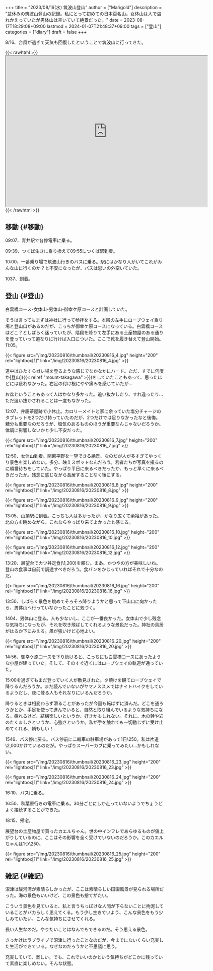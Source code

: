+++
title = "2023/08/16(水) 筑波山登山"
author = ["Marigold"]
description = "盆休みの筑波山登山の記録。私にとって初めての日本百名山。女体山は人で溢れかえっていたが男体山は空いていて絶景だった。"
date = 2023-08-17T18:29:08+09:00
lastmod = 2024-01-07T21:48:37+09:00
tags = ["登山"]
categories = ["diary"]
draft = false
+++

8/16、台風が過ぎて天気も回復したということで筑波山に行ってきた。

{{< rawhtml >}} <iframe src="https://www.google.com/maps/d/embed?mid=19FYJCnCYa3CSFePxaLDQVENcRB1AEPo&ehbc=2E312F&noprof=1" width="640" height="480"></iframe> {{< /rawhtml >}}


## 移動 {#移動}

09:07、青井駅で各停電車に乗る。

09:39、つくば生きに乗り換えて09:55につくば駅到着。

10:00、一番乗り場で筑波山行きのバスに乗る。駅にはかなり人がいてこれがみんな山に行くのか？と不安になったが、バスは思いの外空いていた。

1037、到着。


## 登山 {#登山}

白雲橋コース-女体山-男体山-御幸ケ原コースと計画していた。

そうは言ってもまずは神社に行って参拝をする。本殿の左手にロープウェイ乗り場と登山口があるのだが、こっちが御幸ケ原コースになっている。白雲橋コースはどこ？としばらく迷っていたが、階段を降りて左手にある土産物屋のある通りを登っていって道なりに行けば入口についた。ここで靴を履き替えて登山開始。11:05。

{{< figure src="/img/20230816/thumbnail/20230816_4.jpg" height="200" rel="lightbox[1]" link="/img/20230816/20230816_4.jpg" >}}

道中はひたすらガレ場を登るような感じでなかなかにハード。ただ、すでに何度か[登山]({{< relref "mount-takagawa" >}})をしていたこともあって、思ったほどには疲れなかった。右足の付け根にやや痛みを感じていたが...

お盆ということもあって人はかなり多かった。追い抜かしたり、すれ違ったり...ただ追い抜かされることは一度もなかった。

12:07、弁慶茶屋跡で小休止。カロリーメイトと家に余っていた塩分チャージのタブレットを2つだけ持っていたのだが、2つだけでは足りなかったなと後悔。糖分も重要なのだろうが、塩気のあるもののほうが重要なんじゃないだろうか。体調に影響しないかと少し不安だった。

{{< figure src="/img/20230816/thumbnail/20230816_7.jpg" height="200" rel="lightbox[1]" link="/img/20230816/20230816_7.jpg" >}}

12:50、女体山到着。関東平野を一望できる絶景、なのだが人が多すぎてゆっくり景色を楽しめない。多分、映えスポットなんだろう。若者たちが写真を撮るのに順番待ちをしていた。やっぱり平日に来るべきだったか、もっと早くに来るべきだったか。残念に感じながら長居することなく後にする。

{{< figure src="/img/20230816/thumbnail/20230816_8.jpg" height="200" rel="lightbox[1]" link="/img/20230816/20230816_8.jpg" >}}

{{< figure src="/img/20230816/thumbnail/20230816_9.jpg" height="200" rel="lightbox[1]" link="/img/20230816/20230816_9.jpg" >}}

13:05、山頂駅に到着。こっちも人は多かったが、かなり広くて余裕があった。北の方を眺めながら、これならやっぱり来てよかったと感じる。

{{< figure src="/img/20230816/thumbnail/20230816_10.jpg" height="200" rel="lightbox[1]" link="/img/20230816/20230816_10.jpg" >}}

{{< figure src="/img/20230816/thumbnail/20230816_12.jpg" height="200" rel="lightbox[1]" link="/img/20230816/20230816_12.jpg" >}}

13:20、展望台でカツ丼定食(\\1,200)を頼む。まあ、かつやの方が美味しいね。登山の食事は自前で調達すべきだろう。食パンをかじっていればそれで十分なのだ。

{{< figure src="/img/20230816/thumbnail/20230816_16.jpg" height="200" rel="lightbox[1]" link="/img/20230816/20230816_16.jpg" >}}

13:50、しばらく景色を眺めてそろそろ降りようかと思って下山口に向かったら、男体山へ行っていなかったことに気づく。

1404、男体山に登る。人も少ないし、ここが一番良かった。女体山で少し残念な気持ちになったが、それを吹き飛ばしてくれるような景色だった。神社の鳥居がはるか下にみえる。風が強いけど心地よい。

{{< figure src="/img/20230816/thumbnail/20230816_20.jpg" height="200" rel="lightbox[1]" link="/img/20230816/20230816_20.jpg" >}}

14:56、御幸ケ原コースを下り続けると、こっちにも白雲橋コースにあったような小屋が建っていた。そして、そのすぐ近くにはロープウェイの軌道が通っていた。

15:00を過ぎてもまだ登っていく人が散見された。夕焼けを観てロープウェイで降りるんだろうか。まだ読んでいないがヤマノススメではナイトハイクをしているようだし、夜に登る人もそれなりにいるんだろうか。

降りるときは相変わらず滑ることがあったが今回も転ばずに済んだ。どこを通ろうかとか、手足を使って進んでいると、自然と取り組んでいるような気持ちになる。疲れるけど、結構楽しいというか、好きかもしれない。それに、木の幹や岩のたくましさというか、心強さというか。私が手を触れても一切動じずに受け止めてくれる、頼もしい！

1546、バス停に戻る。バス停前に二輪車の駐車場があって1日\\250。私は片道\\2,000かけているのだが。やっぱりスーパーカブに乗ってみたい...かもしれない。

{{< figure src="/img/20230816/thumbnail/20230816_23.jpg" height="200" rel="lightbox[1]" link="/img/20230816/20230816_23.jpg" >}}

{{< figure src="/img/20230816/thumbnail/20230816_24.jpg" height="200" rel="lightbox[1]" link="/img/20230816/20230816_24.jpg" >}}

16:10、バスに乗る。

16:50、秋葉原行きの電車に乗る。30分ごとにしか走っていないようでちょうどよく接続することができた。

18:15、帰宅。

展望台の土産物屋で買ったカエルちゃん。世の中インフレであらゆるものが値上がりしているのに、ここはその影響を全く受けていないのだろうか。このカエルちゃんは1つ\\250。

{{< figure src="/img/20230816/thumbnail/20230816_25.jpg" height="200" rel="lightbox[1]" link="/img/20230816/20230816_25.jpg" >}}


## 雑記 {#雑記}

沼津は駿河湾が素晴らしかったが、ここは素晴らしい田園風景が見られる場所だった。海の景色もいいけど、この景色も捨てがたい。

こういう景色を見ていると、私と言うちっぽけな人間が下らないことに拘泥していることがバカらしく思えてくる。もう少し生きていよう、こんな景色をもう少しみていたい、こんな気持ちにさせてくれる。

長い人生なのだ。やりたいことはなんでもできるのだ。そう思える景色。

きっかけはラブライブで沼津に行ったことなのだが、今までにないくらい充実した生活ができている。なぜなのだろうかと不思議に思う。

充実していて、楽しい。でも、これでいいのかという気持ちがどこかに残っていて素直に楽しめない。そんな状態。
